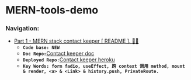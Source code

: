 # MERN-tools-demo

### Navigation:

- [Part 1 - MERN stack contact keeper [ README ]. :gem::gem:](https://github.com/DonghaoWu/contact-keeper-doc/blob/main/MERN-contact-keeper.md)
    - __`Code base: NEW`__
    - __`Doc Repo:`__[Contact keeper doc](https://github.com/DonghaoWu/contact-keeper-doc)
    - __`Deployed Repo:`__[Contact keeper heroku](https://github.com/DonghaoWu/contact-keeper-heroku)
    - __`Key Words: form fadio, useEffect, 跨 context 调用 method, mount & render, <a> & <Link> & history.push, PrivateRoute.`__